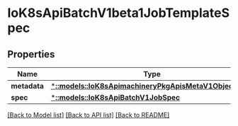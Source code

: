 # IoK8sApiBatchV1beta1JobTemplateSpec

## Properties
Name | Type | Description | Notes
------------ | ------------- | ------------- | -------------
**metadata** | [***::models::IoK8sApimachineryPkgApisMetaV1ObjectMeta**](io.k8s.apimachinery.pkg.apis.meta.v1.ObjectMeta.md) |  | [optional] 
**spec** | [***::models::IoK8sApiBatchV1JobSpec**](io.k8s.api.batch.v1.JobSpec.md) |  | [optional] 

[[Back to Model list]](../README.md#documentation-for-models) [[Back to API list]](../README.md#documentation-for-api-endpoints) [[Back to README]](../README.md)


